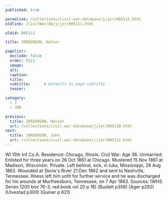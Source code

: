```yaml
---
published: true

permalink: /collections/civil-war-database/j/jor/005111.html
oldlink: /CivilWar/db/j/jor/005111.html

oldid: 005111

title: JORGENSON, Halvor

pagelist:
  exclude: false
  order: 5111
  image: 
  alt:
  caption:
  title:
  subtitle:      # Defaults to page subtitle
  teaser:

category: 
  - J 
  - JOR

previous:
  title: JORGENSON, Halvor
  url: /collections/civil-war-database/j/jor/005110.html  
next:
  title: JORGENSON, John
  url: /collections/civil-war-database/j/jor/005112.html   
---
```

WI 15th Inf Co A. Residence: Chicago, Illinois. Civil War: Age 36. Unmarried. Enlisted for three years on 26 Oct 1861 at Chicago. Mustered 15 Nov 1861 at Madison, Wisconsin. Private. Left behind, sick, in Iuka, Mississippi, 28 Aug 1862. Wounded at Stone&#39;s River 21 Dec 1862 and sent to Nashville, Tennessee. Illness left him unfit for further service and he was discharged for his wounds at Murfreesboro, Tennessee, on 7 Apr 1863. Sources: (WHS Series 1200 box 76-3; red book vol 20 p 18) (Buslett p358) (Ager p292) (Ulvestad p300) (Quiner p 621)